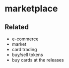 # marketplace
## Related
* e-commerce
* market
* card trading
* buy/sell tokens
* buy cards at the releases
